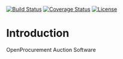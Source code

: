 [![Build Status](https://travis-ci.org/openprocurement/openprocurement.auction.gong.svg?branch=eauctions-sandbox)](https://travis-ci.org/openprocurement/openprocurement.auction.gong)
[![Coverage Status](https://coveralls.io/repos/github/openprocurement/openprocurement.auction.gong/badge.svg?branch=eauctions-sandbox)](https://coveralls.io/github/openprocurement/openprocurement.auction.gong?branch=eauctions-sandbox)
[![License](https://img.shields.io/badge/License-Apache%202.0-blue.svg)](https://opensource.org/licenses/Apache-2.0)

Introduction
============

OpenProcurement Auction Software
